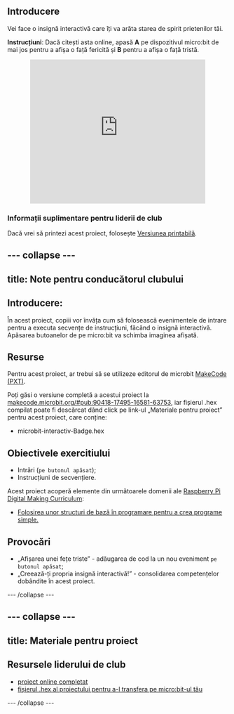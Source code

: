 ## Introducere

Vei face o insignă interactivă care îți va arăta starea de spirit prietenilor tăi.

**Instrucțiuni**: Dacă citești asta online, apasă **A** pe dispozitivul micro:bit de mai jos pentru a afișa o față fericită și **B** pentru a afișa o față tristă.

<div class="trinket" style="width:400px;margin: 0 auto;">
<div style="position:relative;height:0;padding-bottom:81.97%;overflow:hidden;"><iframe style="position:absolute;top:0;left:0;width:100%;height:100%;" src="https://makecode.microbit.org/---run?id=_M6yLfbemfPUv" allowfullscreen="allowfullscreen" sandbox="allow-popups allow-scripts allow-same-origin" frameborder="0"></iframe></div>
</div>

### Informații suplimentare pentru liderii de club

Dacă vrei să printezi acest proiect, folosește [Versiunea printabilă](https://projects.raspberrypi.org/en/projects/interactive-badge/print).

## \--- collapse \---

## title: Note pentru conducătorul clubului

## Introducere:

În acest proiect, copiii vor învăța cum să folosească evenimentele de intrare pentru a executa secvențe de instrucțiuni, făcând o insignă interactivă. Apăsarea butoanelor de pe micro:bit va schimba imaginea afișată.

## Resurse

Pentru acest proiect, ar trebui să se utilizeze editorul de microbit [MakeCode (PXT)](http://jumpto.cc/pxt-new).

Poți găsi o versiune completă a acestui proiect la [makecode.microbit.org/#pub:90418-17495-16581-63753](https://makecode.microbit.org/#pub:90418-17495-16581-63753), iar fișierul .hex compilat poate fi descărcat dând click pe link-ul „Materiale pentru proiect” pentru acest proiect, care conține:

* microbit-interactiv-Badge.hex

## Obiectivele exercitiului

* Intrări (`pe butonul apăsat`);
* Instrucțiuni de secvențiere.

Acest proiect acoperă elemente din următoarele domenii ale [Raspberry Pi Digital Making Curriculum](http://rpf.io/curriculum):

* [Folosirea unor structuri de bază în programare pentru a crea programe simple.](https://www.raspberrypi.org/curriculum/programming/creator)

## Provocări

* „Afișarea unei fețe triste” - adăugarea de cod la un nou eveniment `pe butonul apăsat`;
* „Creează-ți propria insignă interactivă!” - consolidarea competențelor dobândite în acest proiect.

\--- /collapse \---

## \--- collapse \---

## title: Materiale pentru proiect

## Resursele liderului de club

* [proiect online completat](https://makecode.microbit.org/#pub:90418-17495-16581-63753)
* [fișierul .hex al proiectului pentru a-l transfera pe micro:bit-ul tău](resources/microbit-Interactive-Badge.hex)

\--- /collapse \---